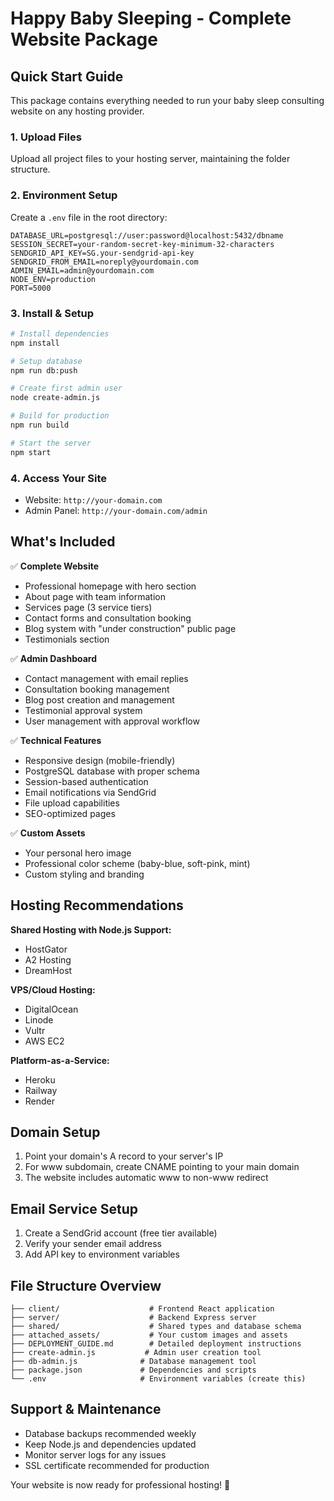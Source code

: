 # Happy Baby Sleeping - Complete Website Package

## Quick Start Guide

This package contains everything needed to run your baby sleep consulting website on any hosting provider.

### 1. Upload Files
Upload all project files to your hosting server, maintaining the folder structure.

### 2. Environment Setup
Create a `.env` file in the root directory:

```env
DATABASE_URL=postgresql://user:password@localhost:5432/dbname
SESSION_SECRET=your-random-secret-key-minimum-32-characters
SENDGRID_API_KEY=SG.your-sendgrid-api-key
SENDGRID_FROM_EMAIL=noreply@yourdomain.com
ADMIN_EMAIL=admin@yourdomain.com
NODE_ENV=production
PORT=5000
```

### 3. Install & Setup
```bash
# Install dependencies
npm install

# Setup database
npm run db:push

# Create first admin user
node create-admin.js

# Build for production
npm run build

# Start the server
npm start
```

### 4. Access Your Site
- Website: `http://your-domain.com`
- Admin Panel: `http://your-domain.com/admin`

## What's Included

✅ **Complete Website**
- Professional homepage with hero section
- About page with team information
- Services page (3 service tiers)
- Contact forms and consultation booking
- Blog system with "under construction" public page
- Testimonials section

✅ **Admin Dashboard**
- Contact management with email replies
- Consultation booking management
- Blog post creation and management
- Testimonial approval system
- User management with approval workflow

✅ **Technical Features**
- Responsive design (mobile-friendly)
- PostgreSQL database with proper schema
- Session-based authentication
- Email notifications via SendGrid
- File upload capabilities
- SEO-optimized pages

✅ **Custom Assets**
- Your personal hero image
- Professional color scheme (baby-blue, soft-pink, mint)
- Custom styling and branding

## Hosting Recommendations

**Shared Hosting with Node.js Support:**
- HostGator
- A2 Hosting
- DreamHost

**VPS/Cloud Hosting:**
- DigitalOcean
- Linode
- Vultr
- AWS EC2

**Platform-as-a-Service:**
- Heroku
- Railway
- Render

## Domain Setup
1. Point your domain's A record to your server's IP
2. For www subdomain, create CNAME pointing to your main domain
3. The website includes automatic www to non-www redirect

## Email Service Setup
1. Create a SendGrid account (free tier available)
2. Verify your sender email address
3. Add API key to environment variables

## File Structure Overview
```
├── client/                    # Frontend React application
├── server/                    # Backend Express server
├── shared/                    # Shared types and database schema
├── attached_assets/           # Your custom images and assets
├── DEPLOYMENT_GUIDE.md        # Detailed deployment instructions
├── create-admin.js           # Admin user creation tool
├── db-admin.js              # Database management tool
├── package.json             # Dependencies and scripts
└── .env                     # Environment variables (create this)
```

## Support & Maintenance
- Database backups recommended weekly
- Keep Node.js and dependencies updated
- Monitor server logs for any issues
- SSL certificate recommended for production

Your website is now ready for professional hosting! 🚀